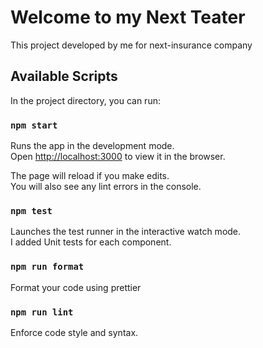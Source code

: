 # Welcome to my Next Teater

This project developed by me for next-insurance company

## Available Scripts

In the project directory, you can run:

### `npm start`

Runs the app in the development mode.\
Open [http://localhost:3000](http://localhost:3000) to view it in the browser.

The page will reload if you make edits.\
You will also see any lint errors in the console.

### `npm test`

Launches the test runner in the interactive watch mode.\
I added Unit tests for each component.

### `npm run format`

Format your code using prettier

### `npm run lint`

Enforce code style and syntax.
